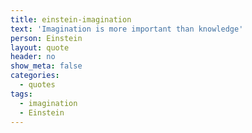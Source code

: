 ```yaml
---
title: einstein-imagination
text: 'Imagination is more important than knowledge'
person: Einstein
layout: quote
header: no
show_meta: false
categories:
  - quotes
tags:
  - imagination
  - Einstein
---
```

